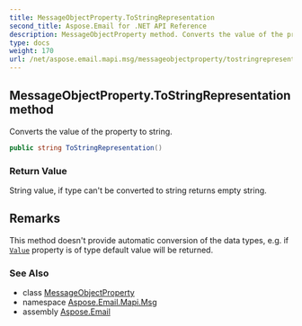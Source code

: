 ```yaml
---
title: MessageObjectProperty.ToStringRepresentation
second_title: Aspose.Email for .NET API Reference
description: MessageObjectProperty method. Converts the value of the property to string
type: docs
weight: 170
url: /net/aspose.email.mapi.msg/messageobjectproperty/tostringrepresentation/
---
```

## MessageObjectProperty.ToStringRepresentation method

Converts the value of the property to string.

```csharp
public string ToStringRepresentation()
```

### Return Value

String value, if type can't be converted to string returns empty string.

## Remarks

This method doesn't provide automatic conversion of the data types, e.g. if [`Value`](../value/) property is of type default value will be returned.

### See Also

* class [MessageObjectProperty](../)
* namespace [Aspose.Email.Mapi.Msg](../../messageobjectproperty/)
* assembly [Aspose.Email](../../../)


